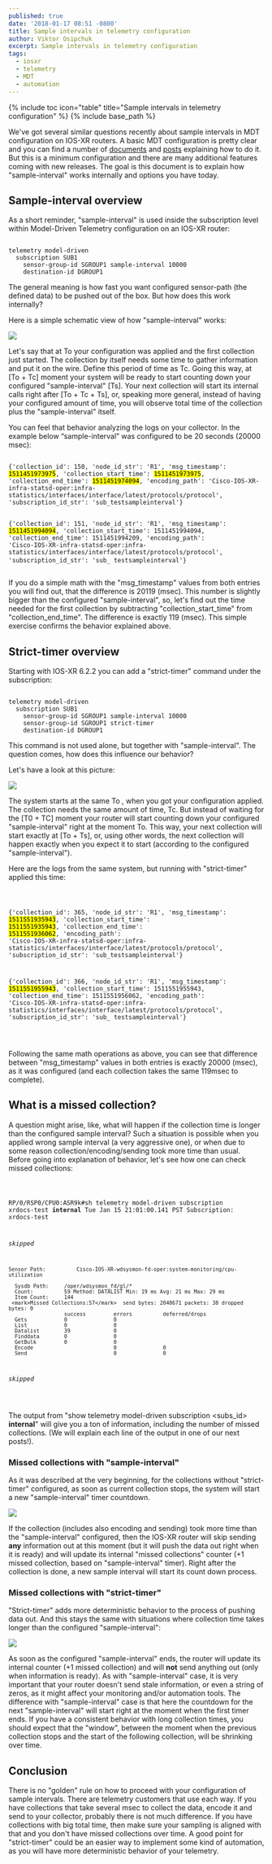 ```yaml
---
published: true
date: '2018-01-17 08:51 -0800'
title: Sample intervals in telemetry configuration
author: Viktor Osipchuk
excerpt: Sample intervals in telemetry configuration
tags:
  - iosxr
  - telemetry
  - MDT
  - automation
---
```


{% include toc icon="table" title="Sample intervals in telemetry configuration" %}
{% include base_path %}

We've got several similar questions recently about sample intervals in MDT configuration on IOS-XR routers. A basic MDT configuration is pretty clear and you can find a number of [documents](https://www.cisco.com/c/en/us/td/docs/iosxr/ncs5500/telemetry/b-telemetry-cg-ncs5500-62x/b-telemetry-cg-ncs5500-62x_chapter_010.html) and [posts](https://xrdocs.github.io/telemetry/tutorials/2016-07-21-configuring-model-driven-telemetry-mdt/) explaining how to do it. But this is a minimum configuration and there are many additional features coming with new releases. The goal is this document is to explain how "sample-interval" works internally and options you have today.

## Sample-interval overview

As a short reminder, "sample-interval" is used inside the subscription level within Model-Driven Telemetry configuration on an IOS-XR router:
<div class="highlighter-rouge">
<pre class="highlight">
<code>   	
telemetry model-driven
  subscription SUB1
    sensor-group-id SGROUP1 sample-interval 10000
    destination-id DGROUP1</code>
</pre>
</div>

The general meaning is how fast you want configured sensor-path (the defined data) to be pushed out of the box. But how does this work internally? 

Here is a simple schematic view of how "sample-interval" works:

![](https://github.com/xrdocs/xrdocs-images/blob/gh-pages/assets/tutorial-images/vosipchu/sample-intervals/Sample-interval2.png?raw=true)

Let's say that at To your configuration was applied and the first collection just started. The collection by itself needs some time to gather information and put it on the wire. Define this period of time as Tc.  Going this way, at [To + Tc] moment your system will be ready to start counting down your configured "sample-interval" [Ts].  Your next collection will start its internal calls right after [To + Tc + Ts], or, speaking more general, instead of having your configured amount of time, you will observe total time of the collection plus the "sample-interval" itself. 

You can feel that behavior analyzing the logs on your collector. In the example below “sample-interval” was configured to be 20 seconds (20000 msec):
<div class="highlighter-rouge">
<pre class="highlight">
<code>
{'collection_id': 150, 'node_id_str': 'R1', 'msg_timestamp': <mark>1511451973975</mark>, 'collection_start_time': <mark>1511451973975</mark>, 'collection_end_time': <mark>1511451974094</mark>, 'encoding_path': 'Cisco-IOS-XR-infra-statsd-oper:infra-statistics/interfaces/interface/latest/protocols/protocol', 'subscription_id_str': 'sub_testsampleinterval'}
 
{'collection_id': 151, 'node_id_str': 'R1', 'msg_timestamp': <mark>1511451994094</mark>, 'collection_start_time': 1511451994094, 'collection_end_time': 1511451994209, 'encoding_path': 'Cisco-IOS-XR-infra-statsd-oper:infra-statistics/interfaces/interface/latest/protocols/protocol', 'subscription_id_str': 'sub_ testsampleinterval'}
</code>
</pre>
</div>
If you do a simple math with the "msg_timestamp" values from both entries you will find out, that the difference is 20119 (msec). This number is slightly bigger than the configured "sample-interval", so, let's find out the time needed for the first collection by subtracting "collection_start_time" from "collection_end_time". The difference is exactly 119 (msec). This simple exercise confirms the behavior explained above. 


## Strict-timer overview

Starting with IOS-XR 6.2.2 you can add a "strict-timer" command under the subscription:

<div class="highlighter-rouge">
<pre class="highlight">
<code>   	
telemetry model-driven
  subscription SUB1
    sensor-group-id SGROUP1 sample-interval 10000
    sensor-group-id SGROUP1 strict-timer
    destination-id DGROUP1</code>
</pre>
</div>

This command is not used alone, but together with "sample-interval". The question comes, how does this influence our behavior?

Let's have a look at this picture:

![](https://github.com/xrdocs/xrdocs-images/blob/gh-pages/assets/tutorial-images/vosipchu/sample-intervals/Strict-timer.png?raw=true)


The system starts at the same To , when you got your configuration applied. The collection needs the same amount of time, Tc.  But instead of waiting for the [T0 + TC] moment your router will start counting down your configured "sample-interval" right at the moment To.  This way, your next collection will start exactly at [To + Ts], or, using other words, the next collection will happen exactly when you expect it to start (according to the configured "sample-interval").

Here are the logs from the same system, but running with "strict-timer" applied this time:

<div class="highlighter-rouge">
<pre class="highlight">
<code>

{'collection_id': 365, 'node_id_str': 'R1', 'msg_timestamp': <mark>1511551935943</mark>, 'collection_start_time': <mark>1511551935943</mark>, 'collection_end_time': <mark>1511551936062</mark>, 'encoding_path': 'Cisco-IOS-XR-infra-statsd-oper:infra-statistics/interfaces/interface/latest/protocols/protocol', 'subscription_id_str': 'sub_testsampleinterval'}
 
{'collection_id': 366, 'node_id_str': 'R1', 'msg_timestamp': <mark>1511551955943</mark>, 'collection_start_time': 1511551955943, 'collection_end_time': 1511551956062, 'encoding_path': 'Cisco-IOS-XR-infra-statsd-oper:infra-statistics/interfaces/interface/latest/protocols/protocol', 'subscription_id_str': 'sub_ testsampleinterval'}

</code>
</pre>
</div>

Following the same math operations as above, you can see that difference between "msg_timestamp" values in both entries is exactly 20000 (msec), as it was configured (and each collection takes the same 119msec to complete).


## What is a missed collection?

A question might arise, like, what will happen if the collection time is longer than the configured sample interval? Such a situation is possible when you applied wrong sample interval (a very aggressive one), or when due to some reason collection/encoding/sending took more time than usual. Before going into explanation of behavior, let's see how one can check missed collections:

<div class="highlighter-rouge">
<pre class="highlight">
<code>

RP/0/RSP0/CPU0:ASR9k#sh telemetry model-driven subscription xrdocs-test <b>internal</b>
Tue Jan 15 21:01:00.141 PST 
Subscription:  xrdocs-test

<i>skipped</i>   

    Sensor Path:          Cisco-IOS-XR-wdsysmon-fd-oper:system-monitoring/cpu-utilization
 
      Sysdb Path:     /oper/wdsysmon_fd/gl/*
      Count:          59 Method: DATALIST Min: 19 ms Avg: 21 ms Max: 29 ms
      Item Count:     144
     <mark>Missed Collections:57</mark>  send bytes: 2048671 packets: 38 dropped bytes: 0
                      success         errors          deferred/drops 
      Gets            0               0              
      List            0               0              
      Datalist        39              0              
      Finddata        0               0              
      GetBulk         0               0              
      Encode                          0               0              
      Send                            0               0           

<i>skipped</i>

</code>
</pre>
</div>

The output from "show telemetry model-driven subscription <subs_id> <b>internal</b>" will give you a ton of information, including the number of missed collections. (We will explain each line of the output in one of our next posts!). 


### Missed collections with "sample-interval"

As it was described at the very beginning, for the collections without "strict-timer" configured, as soon as current collection stops, the system will start a new "sample-interval" timer countdown. 

![](https://github.com/xrdocs/xrdocs-images/blob/gh-pages/assets/tutorial-images/vosipchu/sample-intervals/missed-sample.png?raw=true)

If the collection (includes also encoding and sending) took more time than the "sample-interval" configured, then the IOS-XR router will skip sending <b>any</b> information out at this moment (but it will push the data out right when it is ready) and will update its internal "missed collections" counter (+1 missed collection, based on "sample-interval" timer). Right after the collection is done, a new sample interval will start its count down process. 

### Missed collections with "strict-timer"

"Strict-timer" adds more deterministic behavior to the process of pushing data out. And this stays the same with situations where collection time takes longer than the configured "sample-interval":

![](https://github.com/xrdocs/xrdocs-images/blob/gh-pages/assets/tutorial-images/vosipchu/sample-intervals/missed-strict.png?raw=true)
 
As soon as the configured "sample-interval" ends, the router will update its internal counter (+1 missed collection) and will <b>not</b> send anything out (only when information is ready). As with "sample-interval" case, it is very important that your router doesn't send stale information, or even a string of zeros, as it might affect your monitoring and/or automation tools. 
The difference with "sample-interval" case is that here the countdown for the next "sample-interval" will start right at the moment when the first timer ends. If you have a consistent behavior with long collection times, you should expect that the "window", between the moment when the previous collection stops and the start of the following collection, will be shrinking over time. 

## Conclusion

There is no "golden" rule on how to proceed with your configuration of sample intervals. There are telemetry customers that use each way. If you have collections that take several msec to collect the data, encode it and send to your collector, probably there is not much difference. If you have collections with big total time, then make sure your sampling is aligned with that and you don't have missed collections over time. A good point for "strict-timer" could be an easier way to implement some kind of automation, as you will have more deterministic behavior of your telemetry.

